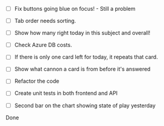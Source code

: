 - [ ] Fix buttons going blue on focus! - Still a problem
- [ ] Tab order needs sorting.
- [ ] Show how many right today in this subject and overall!
- [ ] Check Azure DB costs.
- [ ] If there is only one card left for today, it repeats that card.
- [ ] Show what cannon a card is from before it's answered
- [ ] Refactor the code
- [ ] Create unit tests in both frontend and API
- [ ] Second bar on the chart showing state of play yesterday




Done
